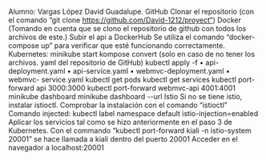 Alumno: Vargas López David Guadalupe.
 GitHub
	Clonar el repositorio (con el comando “git clone https://github.com/David-1212/proyect”) Docker (Tomando 	en cuenta que se clono el repositorio de github con todos los archivos de este.)
	Subir el api a DockerHub
	Se utiliza el comando “docker-compose up” para verificar que esté funcionando correctamente. 
Kubernetes:
	minikube start
	kompose convert (solo en caso de no tener los archivos. yaml del repositorio de GitHub)
	kubectl apply -f • api-deployment.yaml • api-service.yaml • webmvc-deployment.yaml • webmvc-	service.yaml
	kubectl get pods
	kubectl get services
	kubectl port-forward api 3000:3000
	kubectl port-forward webmvc-api 4001:4001
	minikube dashboard
	minikube dashboard --url 
Istio
	Si no se tiene istio, instalar istioctl.
	Comprobar la instalación con el comando “istioctl”
	Comando injected: kubectl label namespace default istio-injection=enabled
	Aplicar los servicios tal como se hizo anteriormente en el paso 3 de Kubernetes.
	Con el commando “kubectl port-forward kiali -n istio-system 20001” se hace llamada a kiali dentro del 	puerto 20001
	Acceder en el navegador a localhost:20001
